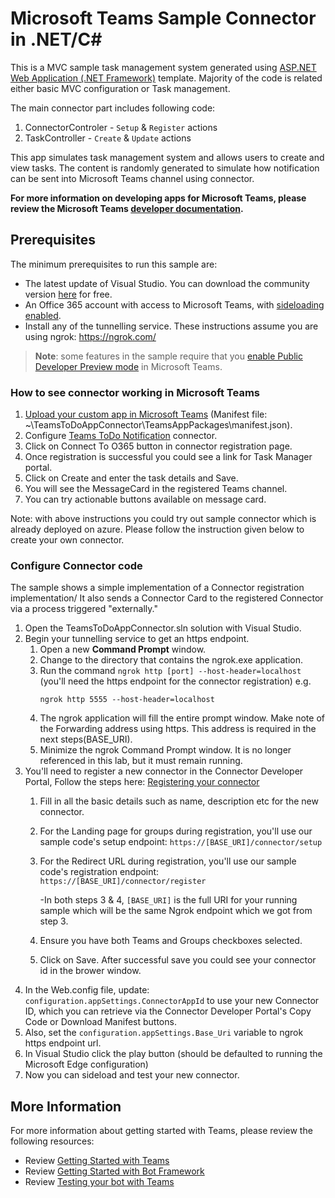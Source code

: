 
# Microsoft Teams Sample Connector in .NET/C#

This is a MVC sample task management system generated using [ASP.NET Web Application (.NET Framework)](https://docs.microsoft.com/en-us/aspnet/mvc/overview/getting-started/introduction/getting-started#creating-your-first-application) template. Majority of the code is related either basic MVC configuration or Task management.

The main connector part includes following code:
1) ConnectorControler - `Setup` & `Register` actions
2) TaskController - `Create` & `Update` actions

This app simulates task management system and allows users to create and view tasks. The content is randomly generated to simulate how notification can be sent into Microsoft Teams channel using connector.

**For more information on developing apps for Microsoft Teams, please review the Microsoft Teams [developer documentation](https://msdn.microsoft.com/en-us/microsoft-teams/index).**

## Prerequisites
The minimum prerequisites to run this sample are:
* The latest update of Visual Studio. You can download the community version [here](http://www.visualstudio.com) for free.
* An Office 365 account with access to Microsoft Teams, with [sideloading enabled](https://msdn.microsoft.com/en-us/microsoft-teams/setup).
* Install any of the tunnelling service. These instructions assume you are using ngrok: https://ngrok.com/
>**Note**: some features in the sample require that you [enable Public Developer Preview mode](https://msdn.microsoft.com/en-us/microsoft-teams/publicpreview) in Microsoft Teams.

### How to see connector working in Microsoft Teams
1) [Upload your custom app in Microsoft Teams](https://docs.microsoft.com/en-us/microsoftteams/platform/concepts/apps/apps-upload) (Manifest file: ~\TeamsToDoAppConnector\TeamsAppPackages\manifest.json).
2) Configure [Teams ToDo Notification](https://docs.microsoft.com/en-us/microsoftteams/platform/concepts/connectors#accessing-office-365-connectors-from-microsoft-teams) connector.
3) Click on Connect To O365 button in connector registration page. 
4) Once registration is successful you could see a link for Task Manager portal.
5) Click on Create and enter the task details and Save.
6) You will see the MessageCard in the registered Teams channel.
7) You can try actionable buttons available on message card.

Note: with above instructions you could try out sample connector which is already deployed on azure. Please follow the instruction given below to create your own connector.

### Configure Connector code
The sample shows a simple implementation of a Connector registration implementation/ It also sends a Connector Card to the registered Connector via a process triggered "externally."

1. Open the TeamsToDoAppConnector.sln solution with Visual Studio.
2. Begin your tunnelling service to get an https endpoint. 
	1. Open a new **Command Prompt** window. 
	2. Change to the directory that contains the ngrok.exe application. 
	3. Run the command `ngrok http [port] --host-header=localhost` (you'll need the https endpoint for the connector registration) e.g.<br>
		```
		ngrok http 5555 --host-header=localhost
		```
	4. The ngrok application will fill the entire prompt window. Make note of the Forwarding address using https. This address is required in the next steps(BASE_URI). 
	5. Minimize the ngrok Command Prompt window. It is no longer referenced in this lab, but it must remain running.
3. You'll need to register a new connector in the Connector Developer Portal, Follow the steps here: [Registering your connector](https://msdn.microsoft.com/en-us/microsoft-teams/connectors#registering-your-connector)
	1. Fill in all the basic details such as name, description etc for the new connector.
	2. For the Landing page for groups during registration, you'll use our sample code's setup endpoint: `https://[BASE_URI]/connector/setup`
	3. For the Redirect URL during registration, you'll use our sample code's registration endpoint:  `https://[BASE_URI]/connector/register`	
		
		-In both steps 3 & 4, `[BASE_URI]` is the full URI for your running sample which will be the same Ngrok endpoint which we got from step 3.
	4. Ensure you have both Teams and Groups checkboxes selected.
	5. Click on Save. After successful save you could see your connector id in the brower window.
4. In the Web.config file, update: `configuration.appSettings.ConnectorAppId` to use your new Connector ID, which you can retrieve via the Connector Developer Portal's Copy Code or Download Manifest buttons. 
5. Also, set the `configuration.appSettings.Base_Uri` variable to ngrok https endpoint url.
6. In Visual Studio click the play button (should be defaulted to running the Microsoft Edge configuration) 
7. Now you can sideload and test your new connector.

## More Information
For more information about getting started with Teams, please review the following resources:
- Review [Getting Started with Teams](https://msdn.microsoft.com/en-us/microsoft-teams/setup)
- Review [Getting Started with Bot Framework](https://docs.microsoft.com/en-us/bot-framework/bot-builder-overview-getstarted)
- Review [Testing your bot with Teams](https://msdn.microsoft.com/en-us/microsoft-teams/botsadd)

